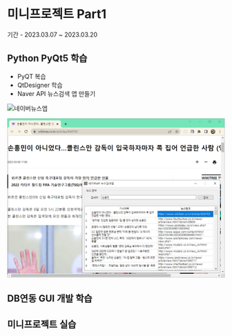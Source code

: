 # 미니프로젝트 Part1
기간 - 2023.03.07 ~ 2023.03.20

## Python PyQt5 학습
- PyQT 복습
- QtDesigner 학습
- Naver API 뉴스검색 앱 만들기

![네이버뉴스엡](https://github.com/Tarel-Github/miniprojects/blob/main/imageKakaoTalk_20230308_111503131_02.png?raw=true)


<img src="https://github.com/Tarel-Github/miniprojects/blob/main/image/KakaoTalk_20230308_111503131_02.png?raw=true" width="800"/>

## DB연동 GUI 개발 학습

## 미니프로젝트 실습